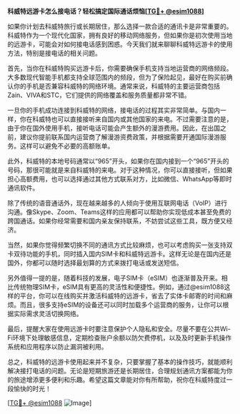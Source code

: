 **科威特远游卡怎么接电话？轻松搞定国际通话烦恼[[TG💪+ @esim1088](https://t.me/s/esim1088)]**

如果你计划去科威特旅行或长期居住，那么选择一款合适的通讯卡是非常重要的。科威特作为一个现代化国家，拥有良好的移动网络服务，但如果你是初次使用当地的远游卡，可能会对如何接电话感到困惑。今天我们就来聊聊科威特远游卡的使用方法，特别是接电话的相关问题。

首先，当你在科威特购买远游卡后，你需要确保手机支持当地运营商的网络频段。大多数现代智能手机都支持全球范围内的频段，但为了保险起见，最好在购买前确认你的手机是否兼容科威特的网络环境。通常来说，科威特的主要运营商包括Zain、VIVA和STC，它们提供的网络覆盖和服务质量都非常不错。

一旦你的手机成功连接到科威特的网络，接电话的过程其实非常简单。与国内一样，你在科威特也可以直接接听来自国内或其他国家的来电。不过需要注意的是，由于你在国外使用手机，接听电话可能会产生额外的漫游费用。因此，在出国之前，建议你提前联系国内运营商了解漫游资费政策，并根据需要开通国际漫游服务。这样可以避免不必要的高额账单。

此外，科威特的本地号码通常以“965”开头，如果你在国内接到一个“965”开头的号码，那很可能就是来自科威特的来电。对于这种情况，你可以直接接听，但如果担心高额费用，也可以选择通过其他方式联系对方，比如微信、WhatsApp等即时通讯软件。

除了传统的语音通话外，现在越来越多的人倾向于使用互联网电话（VoIP）进行沟通。像Skype、Zoom、Teams这样的应用都可以帮助你实现低成本甚至免费的跨国通话。如果你经常需要和国内亲友保持联系，不妨尝试这些工具，既方便又经济。

当然，如果你觉得频繁切换不同的通讯方式比较麻烦，也可以考虑购买一张支持双卡双待功能的手机，同时插入国内SIM卡和科威特远游卡。这样无论是在国内还是国外，你都可以随时选择最划算的方式来拨打电话或发送短信。

另外值得一提的是，随着科技的发展，电子SIM卡（eSIM）也逐渐普及开来。相比传统物理SIM卡，eSIM具有更高的灵活性和便捷性。例如，通过@esim1088这样的平台，你可以在线购买并激活科威特的远游卡，省去了实体卡邮寄的时间和麻烦。而且，很多支持eSIM的设备还可以同时加载多个运营商的服务，让你可以根据实际需求灵活切换网络。

最后，提醒大家在使用远游卡时要注意保护个人隐私和安全。尽量不要在公共Wi-Fi环境下处理敏感信息，定期检查账户余额以防欠费停机，以及及时更新手机操作系统和应用程序以防止漏洞被利用。

总之，科威特的远游卡使用起来并不复杂，只要掌握了基本的操作技巧，就能顺利解决接打电话的问题。无论是短期旅游还是长期居住，合理规划通讯方案都能为你的旅途增添更多便利和乐趣。希望这篇文章能对你有所帮助，祝你在科威特度过一段愉快的时光！

[[TG💪+ @esim1088](https://t.me/s/esim1088) ![Image](https://i.postimg.cc/4NQfJmqS/Snipaste-2025-05-13-00-14-12.png)]